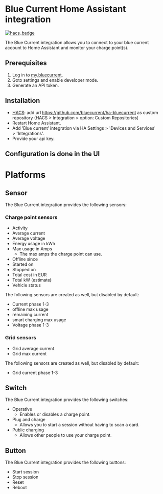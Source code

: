 # Blue Current Home Assistant integration

[![hacs_badge](https://img.shields.io/badge/HACS-Custom-41BDF5.svg?style=for-the-badge)](https://github.com/hacs/integration)

The Blue Current integration allows you to connect to your blue current account to Home Assistant and monitor your charge point(s).


## Prerequisites
1. Log in to [my.bluecurrent](https://my.bluecurrent.nl/).
2. Goto settings and enable developer mode.
3. Generate an API token.


## Installation

-  [HACS](https://hacs.xyz/): add url https://github.com/bluecurrent/ha-bluecurrent as custom repository (HACS > Integration > option: Custom Repositories)
- Restart Home Assistant.
- Add 'Blue current' integration via HA Settings > 'Devices and Services' > 'Integrations'.
- Provide your api key.

## Configuration is done in the UI

# Platforms

## Sensor
The Blue Current integration provides the following sensors:
### Charge point sensors
- Activity
- Average current
- Average voltage
- Energy usage in kWh
- Max usage in Amps
  - The max amps the charge point can use.
- Offline since
- Started on
- Stopped on
- Total cost in EUR
- Total kW (estimate)
- Vehicle status

The following sensors are created as well, but disabled by default:
- Current phase 1-3
- offline max usage
- remaining current
- smart charging max usage
- Voltage phase 1-3
### Grid sensors
- Grid average current
- Grid max current

The following sensors are created as well, but disabled by default:
- Grid current phase 1-3

## Switch
The Blue Current integration provides the following switches:

- Operative
    - Enables or disables a charge point.
- Plug and charge
    - Allows you to start a session without having to scan a card.
- Public charging
    - Allows other people to use your charge point.

## Button
The Blue Current integration provides the following buttons:

- Start session
- Stop session
- Reset
- Reboot